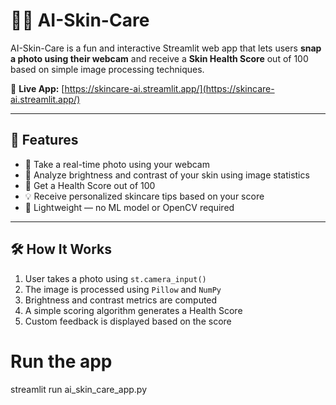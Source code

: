 # 💆‍♀️ AI-Skin-Care

AI-Skin-Care is a fun and interactive Streamlit web app that lets users **snap a photo using their webcam** and receive a **Skin Health Score** out of 100 based on simple image processing techniques.

🔗 **Live App:** [https://skincare-ai.streamlit.app/](https://skincare-ai.streamlit.app/)

---

## 🚀 Features

- 📸 Take a real-time photo using your webcam
- 🧠 Analyze brightness and contrast of your skin using image statistics
- 🎯 Get a Health Score out of 100
- 💡 Receive personalized skincare tips based on your score
- 🧼 Lightweight — no ML model or OpenCV required

---

## 🛠️ How It Works

1. User takes a photo using `st.camera_input()`
2. The image is processed using `Pillow` and `NumPy`
3. Brightness and contrast metrics are computed
4. A simple scoring algorithm generates a Health Score
5. Custom feedback is displayed based on the score

# Run the app
streamlit run ai_skin_care_app.py
